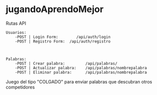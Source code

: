 # jugandoAprendoMejor

Rutas API 
    

    Usuarios: 
        -POST | Login Form:        /api/auth/login
        -POST | Registro Form:  /api/auth/registro



    Palabras: 
        -POST | Crear palabra:         /api/palabras/
        -POST | Actualizar palabra:    /api/palabras/nombrepalabra
        -POST | Eliminar palabra:      /api/palabras/nombrepalabra


Juego del tipo "COLGADO" para enviar palabras que descubran otros competidores